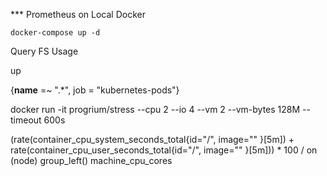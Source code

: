 *** Prometheus on Local Docker

`docker-compose up -d`

Query FS Usage

up

{__name__ =~ ".*", job = "kubernetes-pods"}

docker run -it progrium/stress --cpu 2 --io 4 --vm 2 --vm-bytes 128M --timeout 600s


(rate(container_cpu_system_seconds_total{id="/", image="" }[5m]) + rate(container_cpu_user_seconds_total{id="/", image="" }[5m])) * 100  /  on (node) group_left() machine_cpu_cores